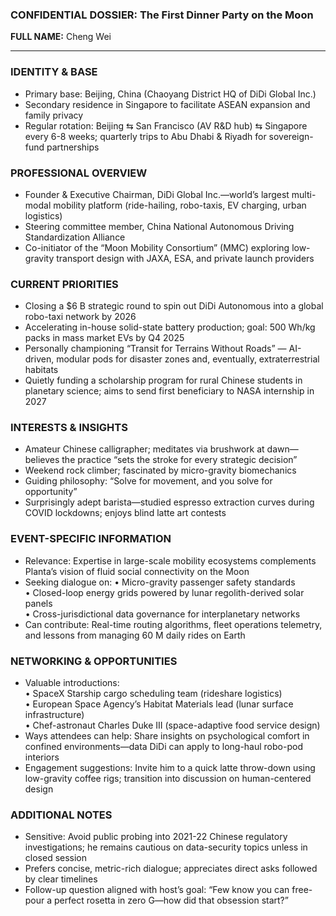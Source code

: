 ### CONFIDENTIAL DOSSIER: The First Dinner Party on the Moon

**FULL NAME:** Cheng Wei

---
### IDENTITY & BASE
- Primary base: Beijing, China (Chaoyang District HQ of DiDi Global Inc.)
- Secondary residence in Singapore to facilitate ASEAN expansion and family privacy
- Regular rotation: Beijing ⇆ San Francisco (AV R&D hub) ⇆ Singapore every 6-8 weeks; quarterly trips to Abu Dhabi & Riyadh for sovereign-fund partnerships

### PROFESSIONAL OVERVIEW
- Founder & Executive Chairman, DiDi Global Inc.—world’s largest multi-modal mobility platform (ride-hailing, robo-taxis, EV charging, urban logistics)
- Steering committee member, China National Autonomous Driving Standardization Alliance
- Co-initiator of the “Moon Mobility Consortium” (MMC) exploring low-gravity transport design with JAXA, ESA, and private launch providers

### CURRENT PRIORITIES
- Closing a $6 B strategic round to spin out DiDi Autonomous into a global robo-taxi network by 2026
- Accelerating in-house solid-state battery production; goal: 500 Wh/kg packs in mass market EVs by Q4 2025
- Personally championing “Transit for Terrains Without Roads” — AI-driven, modular pods for disaster zones and, eventually, extraterrestrial habitats
- Quietly funding a scholarship program for rural Chinese students in planetary science; aims to send first beneficiary to NASA internship in 2027

### INTERESTS & INSIGHTS
- Amateur Chinese calligrapher; meditates via brushwork at dawn—believes the practice “sets the stroke for every strategic decision”
- Weekend rock climber; fascinated by micro-gravity biomechanics
- Guiding philosophy: “Solve for movement, and you solve for opportunity”
- Surprisingly adept barista—studied espresso extraction curves during COVID lockdowns; enjoys blind latte art contests

### EVENT-SPECIFIC INFORMATION
- Relevance: Expertise in large-scale mobility ecosystems complements Planta’s vision of fluid social connectivity on the Moon
- Seeking dialogue on: 
  • Micro-gravity passenger safety standards  
  • Closed-loop energy grids powered by lunar regolith-derived solar panels  
  • Cross-jurisdictional data governance for interplanetary networks
- Can contribute: Real-time routing algorithms, fleet operations telemetry, and lessons from managing 60 M daily rides on Earth

### NETWORKING & OPPORTUNITIES
- Valuable introductions:  
  • SpaceX Starship cargo scheduling team (rideshare logistics)  
  • European Space Agency’s Habitat Materials lead (lunar surface infrastructure)  
  • Chef-astronaut Charles Duke III (space-adaptive food service design)
- Ways attendees can help: Share insights on psychological comfort in confined environments—data DiDi can apply to long-haul robo-pod interiors
- Engagement suggestions: Invite him to a quick latte throw-down using low-gravity coffee rigs; transition into discussion on human-centered design

### ADDITIONAL NOTES
- Sensitive: Avoid public probing into 2021-22 Chinese regulatory investigations; he remains cautious on data-security topics unless in closed session
- Prefers concise, metric-rich dialogue; appreciates direct asks followed by clear timelines
- Follow-up question aligned with host’s goal: “Few know you can free-pour a perfect rosetta in zero G—how did that obsession start?”
